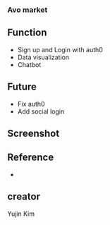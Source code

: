 ### Avo market

## Function
* Sign up and Login with auth0
* Data visualization
* Chatbot

## Future 
* Fix auth0 
* Add social login

## Screenshot

## Reference
*

## creator 
Yujin Kim